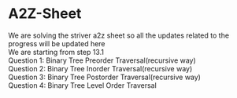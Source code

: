 # A2Z-Sheet
We are solving the striver a2z sheet so all the updates related to the progress will be updated here
<br>
We are starting from step 13.1
<br>
Question 1: Binary Tree Preorder Traversal(recursive way)
<br>
Question 2: Binary Tree Inorder Traversal(recursive way)
<br>
Question 3: Binary Tree Postorder Traversal(recursive way)
<br>
Question 4: Binary Tree Level Order Traversal
<br>